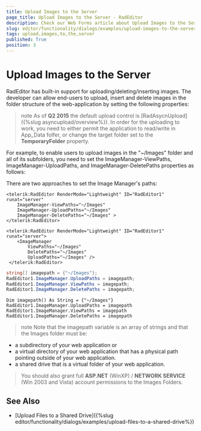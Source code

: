 ```yaml
---
title: Upload Images to the Server
page_title: Upload Images to the Server - RadEditor
description: Check our Web Forms article about Upload Images to the Server.
slug: editor/functionality/dialogs/examples/upload-images-to-the-server
tags: upload,images,to,the,server
published: True
position: 3
---
```


# Upload Images to the Server

RadEditor has built-in support for uploading/deleting/inserting images. The developer can allow end-users to upload, insert and delete images in the folder structure of the web-application by setting the following properties:

>note As of **Q2 2015** the default upload control is [RadAsycnUpload]({%slug asyncupload/overview%}). In order for the uploading to work, you need to either permit the application to read/write in App_Data folfer, or change the target folder set to the **TemporaryFolder** property.  

For example, to enable users to upload images in the "~/Images" folder and all of its subfolders, you need to set the ImageManager-ViewPaths, ImageManager-UploadPaths, and ImageManager-DeletePaths properties as follows:

There are two approaches to set the Image Manager's paths:

````ASP.NET
<telerik:RadEditor RenderMode="Lightweight" ID="RadEditor1" runat="server"
	ImageManager-ViewPaths="~/Images"
	ImageManager-UploadPaths="~/Images"
	ImageManager-DeletePaths="~/Images" >
</telerik:RadEditor>
````
````ASP.NET
<telerik:RadEditor RenderMode="Lightweight" ID="RadEditor1" runat="server">
	<ImageManager
		ViewPaths="~/Images"
		DeletePaths="~/Images"
		UploadPaths="~/Images" />
 </telerik:RadEditor>
````

````C#  
string[] imagepath = {"~/Images"};
RadEditor1.ImageManager.UploadPaths = imagepath;
RadEditor1.ImageManager.ViewPaths = imagepath;
RadEditor1.ImageManager.DeletePaths = imagepath; 		
````
````VB
Dim imagepath() As String = {"~/Images"}
RadEditor1.ImageManager.UploadPaths = imagepath
RadEditor1.ImageManager.ViewPaths = imagepath
RadEditor1.ImageManager.DeletePaths = imagepath 
````


>note Note that the imagepath variable is an array of strings and that the Images folder must be:
>
* a subdirectory of your web application or
* a virtual directory of your web application that has a physical path pointing outside of your web application.
* a shared drive that is a virtual folder of your web application.
>
>You should also grant full **ASP.NET** (WinXP) / **NETWORK SERVICE** (Win 2003 and Vista) account permissions to the Images Folders.
>


## See Also

 * [Upload Files to a Shared Drive]({%slug editor/functionality/dialogs/examples/upload-files-to-a-shared-drive%})
